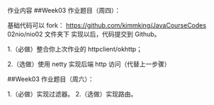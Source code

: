作业内容
##Week03 作业题目（周四）：

基础代码可以 fork： https://github.com/kimmking/JavaCourseCodes
02nio/nio02 文件夹下
实现以后，代码提交到 Github。

1.（必做）整合你上次作业的 httpclient/okhttp；

2.（选做）使用 netty 实现后端 http 访问（代替上一步骤）

##Week03 作业题目（周六）：

1.（必做）实现过滤器。
2.（选做）实现路由。